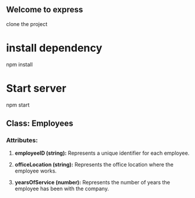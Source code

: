 ## Welcome to express 
clone the project
# install dependency
npm install
# Start server
npm start 


## Class: Employees

### Attributes:

1. **employeeID (string):**
   Represents a unique identifier for each employee.

2. **officeLocation (string):**
   Represents the office location where the employee works.

3. **yearsOfService (number):**
   Represents the number of years the employee has been with the company.


